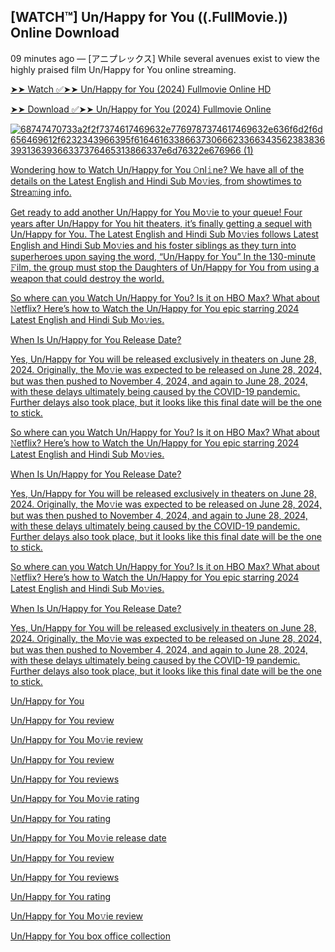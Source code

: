 ## [WATCH™] Un/Happy for You ((.FullMovie.)) Online Download

09 minutes ago — [アニプレックス] While several avenues exist to view the highly praised film Un/Happy for You online streaming.

[➤➤ Watch ✅➤➤ Un/Happy for You (2024) Fullmovie Online HD](https://bit.ly/3yFxQox)

[➤➤ Download ✅➤➤ Un/Happy for You (2024) Fullmovie Online](https://bit.ly/3yFxQox)

<a href="https://bit.ly/3yFxQox">![68747470733a2f2f7374617469632e7769787374617469632e636f6d2f6d656469612f6232343966395f61646163386637306662336634356238383639313639366337376465313866337e6d76322e676966 (1)](https://github.com/user-attachments/assets/f6a752b1-b43b-40e2-84e4-02eb78c064e6)



Wondering how to Watch Un/Happy for You 𝙾nl𝚒ne? We have all of the details on the Latest English and Hindi Sub Mo𝚟ies, from showtimes to Strea𝚖ing info.

Get ready to add another Un/Happy for You Mo𝚟ie to your queue! Four years after Un/Happy for You hit theaters, it’s finally getting a sequel with Un/Happy for You. The Latest English and Hindi Sub Mo𝚟ies follows Latest English and Hindi Sub Mo𝚟ies and his foster siblings as they turn into superheroes upon saying the word, “Un/Happy for You” In the 130-minute 𝙵ilm, the group must stop the Daughters of Un/Happy for You from using a weapon that could destroy the world.

So where can you Watch Un/Happy for You? Is it on HBO Max? What about 𝙽etflix? Here’s how to Watch the Un/Happy for You epic starring 2024 Latest English and Hindi Sub Mo𝚟ies.

When Is Un/Happy for You Release Date?

Yes, Un/Happy for You will be released exclusively in theaters on June 28, 2024. Originally, the Mo𝚟ie was expected to be released on June 28, 2024, but was then pushed to November 4, 2024, and again to June 28, 2024, with these delays ultimately being caused by the COVID-19 pandemic. Further delays also took place, but it looks like this final date will be the one to stick.

So where can you Watch Un/Happy for You? Is it on HBO Max? What about 𝙽etflix? Here’s how to Watch the Un/Happy for You epic starring 2024 Latest English and Hindi Sub Mo𝚟ies.

When Is Un/Happy for You Release Date?

Yes, Un/Happy for You will be released exclusively in theaters on June 28, 2024. Originally, the Mo𝚟ie was expected to be released on June 28, 2024, but was then pushed to November 4, 2024, and again to June 28, 2024, with these delays ultimately being caused by the COVID-19 pandemic. Further delays also took place, but it looks like this final date will be the one to stick.

So where can you Watch Un/Happy for You? Is it on HBO Max? What about 𝙽etflix? Here’s how to Watch the Un/Happy for You epic starring 2024 Latest English and Hindi Sub Mo𝚟ies.

When Is Un/Happy for You Release Date?

Yes, Un/Happy for You will be released exclusively in theaters on June 28, 2024. Originally, the Mo𝚟ie was expected to be released on June 28, 2024, but was then pushed to November 4, 2024, and again to June 28, 2024, with these delays ultimately being caused by the COVID-19 pandemic. Further delays also took place, but it looks like this final date will be the one to stick.

Un/Happy for You

Un/Happy for You review

Un/Happy for You Mo𝚟ie review

Un/Happy for You review

Un/Happy for You reviews

Un/Happy for You Mo𝚟ie rating

Un/Happy for You rating

Un/Happy for You Mo𝚟ie release date

Un/Happy for You review

Un/Happy for You reviews

Un/Happy for You rating

Un/Happy for You Mo𝚟ie review

Un/Happy for You box office collection

